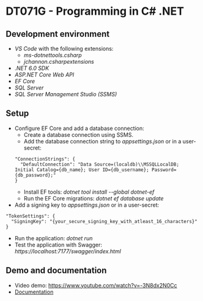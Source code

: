 # DT071G - Programming in C# .NET

## Development environment
- _VS Code_ with the following extensions:
  - _ms-dotnettools.csharp_
  - _jchannon.csharpextensions_
- _.NET 6.0 SDK_
- _ASP.NET Core Web API_
- _EF Core_
- _SQL Server_
- _SQL Server Management Studio (SSMS)_

## Setup
- Configure EF Core and add a database connection:
  - Create a database connection using SSMS.
  - Add the database connection string to _appsettings.json_ or in a user-secret:
  ```
  "ConnectionStrings": {
    "DefaultConnection": "Data Source=(localdb)\\MSSQLLocalDB; Initial Catalog={db_name}; User ID={db_username}; Password={db_password};"
  }
  ```
  - Install EF tools: _dotnet tool install --global dotnet-ef_
  - Run the EF Core migrations: _dotnet ef database update_
- Add a signing key to _appsettings.json_ or in a user-secret:
```
"TokenSettings": {
  "SigningKey": "{your_secure_signing_key_with_atleast_16_characters}"
}
```
- Run the application: _dotnet run_
- Test the application with Swagger: _https://localhost:7177/swagger/index.html_

## Demo and documentation
- Video demo: https://www.youtube.com/watch?v=-3N8dx2N0Cc
- [Documentation](https://firebasestorage.googleapis.com/v0/b/myportfolio-4e23b.appspot.com/o/essays%2FDT071G_essay_sv.pdf?alt=media&token=772e0e6f-d96f-401a-b514-65a4ff338328)
